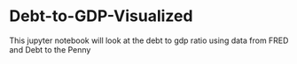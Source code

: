 # Debt-to-GDP-Visualized
This jupyter notebook will look at the debt to gdp ratio using data from FRED and Debt to the Penny
